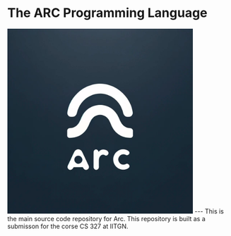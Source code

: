 # The ARC Programming Language

<img src="image.png" alt="arc-logo" width="420" vertical-align="centre"/>  
---
This is the main source code repository for Arc. This repository is built as a submisson for the corse CS 327 at IITGN.  
